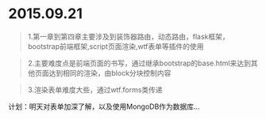 2015.09.21
==========
>1.第一章到第四章主要涉及到装饰器路由，动态路由，flask框架，bootstrap前端框架,script页面渲染,wtf表单等插件的使用

>2.主要难度点是前端页面的书写，通过继承bootstrap的base.html来达到其他页面达到相同的渲染，由block分块控制内容

>3.渲染表单难度大些，通过wtf.forms类传递

计划：明天对表单加深了解，以及使用MongoDB作为数据库...
